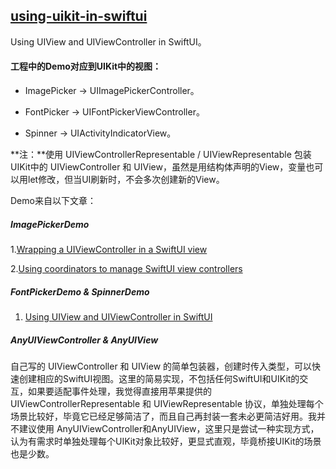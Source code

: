 ## [using-uikit-in-swiftui](https://github.com/leiguang/using-uikit-in-swiftui)

Using UIView and UIViewController in SwiftUI。



#### 工程中的Demo对应到UIKit中的视图：

- ImagePicker -> UIImagePickerController。

- FontPicker -> UIFontPickerViewController。

- Spinner -> UIActivityIndicatorView。



**注：**使用 UIViewControllerRepresentable / UIViewRepresentable 包装UIKit中的 UIViewController 和 UIView，虽然是用结构体声明的View，变量也可以用let修改，但当UI刷新时，不会多次创建新的View。



Demo来自以下文章：

##### ImagePickerDemo

1.[Wrapping a UIViewController in a SwiftUI view](https://www.hackingwithswift.com/books/ios-swiftui/wrapping-a-uiviewcontroller-in-a-swiftui-view)

2.[Using coordinators to manage SwiftUI view controllers](https://www.hackingwithswift.com/books/ios-swiftui/using-coordinators-to-manage-swiftui-view-controllers)



##### FontPickerDemo & SpinnerDemo

1. [Using UIView and UIViewController in SwiftUI](https://www.vadimbulavin.com/using-uikit-uiviewcontroller-and-uiview-in-swiftui/)



##### AnyUIViewController & AnyUIView

自己写的 UIViewController 和 UIView 的简单包装器，创建时传入类型，可以快速创建相应的SwiftUI视图。这里的简易实现，不包括任何SwiftUI和UIKit的交互，如果要适配事件处理，我觉得直接用苹果提供的 UIViewControllerRepresentable 和 UIViewRepresentable 协议，单独处理每个场景比较好，毕竟它已经足够简洁了，而且自己再封装一套未必更简洁好用。我并不建议使用 AnyUIViewController和AnyUIView，这里只是尝试一种实现方式，认为有需求时单独处理每个UIKit对象比较好，更显式直观，毕竟桥接UIKit的场景也是少数。